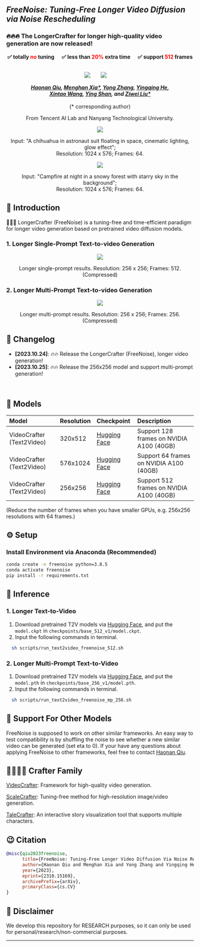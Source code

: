 ## ___***FreeNoise: Tuning-Free Longer Video Diffusion via Noise Rescheduling***___

### 🔥🔥🔥 The LongerCrafter for longer high-quality video generation are now released!

<div align="center">
<p style="font-weight: bold">
✅ totally <span style="color: red; font-weight: bold">no</span> tuning &nbsp;&nbsp;&nbsp;&nbsp;
✅ less than <span style="color: red; font-weight: bold">20%</span> extra time &nbsp;&nbsp;&nbsp;&nbsp;
✅ support <span style="color: red; font-weight: bold">512</span> frames &nbsp;&nbsp;&nbsp;&nbsp;
</p>

 <a href='https://arxiv.org/abs/2310.15169'><img src='https://img.shields.io/badge/arXiv-2310.15169-b31b1b.svg'></a> &nbsp;&nbsp;&nbsp;&nbsp;&nbsp;
 <a href='http://haonanqiu.com/projects/FreeNoise.html'><img src='https://img.shields.io/badge/Project-Page-Green'></a> &nbsp;&nbsp;&nbsp;&nbsp;&nbsp;


_**[Haonan Qiu](http://haonanqiu.com/), [Menghan Xia*](https://menghanxia.github.io), [Yong Zhang](https://yzhang2016.github.io), [Yingqing He](https://github.com/YingqingHe), 
<br>
[Xintao Wang](https://xinntao.github.io), [Ying Shan](https://scholar.google.com/citations?hl=zh-CN&user=4oXBp9UAAAAJ), and [Ziwei Liu*](https://liuziwei7.github.io/)**_
<br><br>
(* corresponding author)

From Tencent AI Lab and Nanyang Technological University.

<img src=assets/t2v/hd01.gif>
<p>Input: "A chihuahua in astronaut suit floating in space, cinematic lighting, glow effect"; 
<br>
Resolution: 1024 x 576; Frames: 64.</p>
<img src=assets/t2v/hd02.gif>
<p>Input: "Campfire at night in a snowy forest with starry sky in the background"; 
<br>
Resolution: 1024 x 576; Frames: 64.</p>
</div>
 
## 🔆 Introduction


🤗🤗🤗 LongerCrafter (FreeNoise) is a tuning-free and time-efficient paradigm for longer video generation based on pretrained video diffusion models.

### 1. Longer Single-Prompt Text-to-video Generation

<div align="center">
<img src=assets/t2v/sp512.gif>
<p>Longer single-prompt results. Resolution: 256 x 256; Frames: 512. (Compressed)</p>
</div>

### 2. Longer Multi-Prompt Text-to-video Generation

<div align="center">
<img src=assets/t2v/mp256.gif>
<p>Longer multi-prompt results. Resolution: 256 x 256; Frames: 256. (Compressed)</p>
</div>

## 📝 Changelog
- __[2023.10.24]__: 🔥🔥 Release the LongerCrafter (FreeNoise), longer video generation!
- __[2023.10.25]__: 🔥🔥 Release the 256x256 model and support multi-prompt generation!
<br>


## 🧰 Models

|Model|Resolution|Checkpoint|Description
|:---------|:---------|:--------|:--------|
|VideoCrafter (Text2Video)|320x512|[Hugging Face](https://huggingface.co/VideoCrafter/Text2Video-512-v1/blob/main/model.ckpt)|Support 128 frames on NVIDIA A100 (40GB)
|VideoCrafter (Text2Video)|576x1024|[Hugging Face](https://huggingface.co/VideoCrafter/Text2Video-1024-v1.0/blob/main/model.ckpt)|Support 64 frames on NVIDIA A100 (40GB)
|VideoCrafter (Text2Video)|256x256|[Hugging Face](https://huggingface.co/MoonQiu/LongerCrafter/blob/main/model.pth)|Support 512 frames on NVIDIA A100 (40GB)

(Reduce the number of frames when you have smaller GPUs, e.g. 256x256 resolutions with 64 frames.)

## ⚙️ Setup

### Install Environment via Anaconda (Recommended)
```bash
conda create -n freenoise python=3.8.5
conda activate freenoise
pip install -r requirements.txt
```


## 💫 Inference 
### 1. Longer Text-to-Video

1) Download pretrained T2V models via [Hugging Face](https://huggingface.co/VideoCrafter/Text2Video-512-v1/blob/main/model.ckpt), and put the `model.ckpt` in `checkpoints/base_512_v1/model.ckpt`.
2) Input the following commands in terminal.
```bash
  sh scripts/run_text2video_freenoise_512.sh
```

### 2. Longer Multi-Prompt Text-to-Video

1) Download pretrained T2V models via [Hugging Face](https://huggingface.co/MoonQiu/LongerCrafter/blob/main/model.pth), and put the `model.pth` in `checkpoints/base_256_v1/model.pth`.
2) Input the following commands in terminal.
```bash
  sh scripts/run_text2video_freenoise_mp_256.sh
```


## 🧲 Support For Other Models

FreeNoise is supposed to work on other similar frameworks. An easy way to test compatibility is by shuffling the noise to see whether a new similar video can be generated (set eta to 0). If your have any questions about applying FreeNoise to other frameworks, feel free to contact [Haonan Qiu](http://haonanqiu.com/).


## 👨‍👩‍👧‍👦 Crafter Family
[VideoCrafter](https://github.com/AILab-CVC/VideoCrafter): Framework for high-quality video generation.

[ScaleCrafter](https://github.com/YingqingHe/ScaleCrafter): Tuning-free method for high-resolution image/video generation.

[TaleCrafter](https://github.com/AILab-CVC/TaleCrafter): An interactive story visualization tool that supports multiple characters.  


## 😉 Citation
```bib
@misc{qiu2023freenoise,
      title={FreeNoise: Tuning-Free Longer Video Diffusion Via Noise Rescheduling}, 
      author={Haonan Qiu and Menghan Xia and Yong Zhang and Yingqing He and Xintao Wang and Ying Shan and Ziwei Liu},
      year={2023},
      eprint={2310.15169},
      archivePrefix={arXiv},
      primaryClass={cs.CV}
}
```


## 📢 Disclaimer
We develop this repository for RESEARCH purposes, so it can only be used for personal/research/non-commercial purposes.
****

